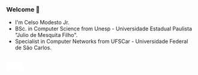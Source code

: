 ### Welcome 👋

* I'm Celso Modesto Jr.
* BSc. in Computer Science from Unesp - Universidade Estadual Paulista "Julio de Mesquita Filho".
* Specialist in Computer Networks from UFSCar - Universidade Federal de São Carlos.

##

<a href="https://www.instagram.com/cnmodesto" target="_blank"><img align="left" alt="Instagram" width="22px" src="https://github.com/Aakarsh-B/trying-repos/blob/master/insta.svg" />
<a href="https://www.linkedin.com/in/cnmodesto" target="_blank"><img align="left" alt="LinkedIn" width="22px" src="https://github.com/Aakarsh-B/trying-repos/blob/master/linkedin.svg" />

<!--
**cnmodesto/cnmodesto** is a ✨ _special_ ✨ repository because its `README.md` (this file) appears on your GitHub profile.

Here are some ideas to get you started:

- 🔭 I’m currently working on ...
- 🌱 I’m currently learning ...
- 👯 I’m looking to collaborate on ...
- 🤔 I’m looking for help with ...
- 💬 Ask me about ...
- 📫 How to reach me: ...
- 😄 Pronouns: ...
- ⚡ Fun fact: ...
-->
